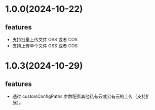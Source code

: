 # 1.0.0(2024-10-22)
## features
+ 支持批量上传文件 OSS 或者 COS
+ 支持上传单个文件 OSS 或者 COS


# 1.0.3(2024-10-29)
## features
+ 通过 customConfigPaths 参数配置其他私有云或公有云的上传（支持扩展）。